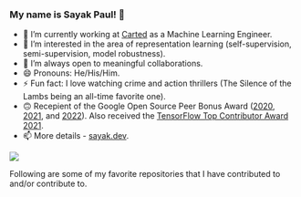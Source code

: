 ### My name is Sayak Paul! 👾

- 🔭 I’m currently working at [Carted](https://www.carted.com/) as a Machine Learning Engineer.
- 🌱 I’m interested in the area of representation learning (self-supervision, semi-supervision, model robustness).
- 👯 I’m always open to meaningful collaborations.
- 😄 Pronouns: He/His/Him.
- ⚡ Fun fact: I love watching crime and action thrillers (The Silence of the Lambs being an all-time favorite one). 
- 🙃 Recepient of the Google Open Source Peer Bonus Award ([2020](https://opensource.googleblog.com/2020/10/announcing-latest-google-open-source.html), [2021](https://opensource.googleblog.com/2021/09/announcing-latest-open-source-peer-bonus-winners.html), and [2022](https://opensource.googleblog.com/2022/09/announcing-the-second-group-of-open-source-peer-bonus-winners-in-2022.html)). Also received the [TensorFlow Top Contributor Award 2021](https://blog.tensorflow.org/2021/11/2021-TF-Contributor-Awardees.html?linkId=8010214).
- 📫 More details - [sayak.dev](https://sayak.dev).

<img src="https://github-readme-stats.vercel.app/api?username=sayakpaul&&show_icons=true&title_color=ffffff&icon_color=bb2acf&text_color=daf7dc&bg_color=191919">

Following are some of my favorite repositories that I have contributed to and/or contribute to. 
